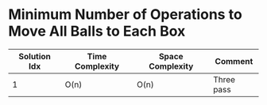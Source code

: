 # Minimum Number of Operations to Move All Balls to Each Box

| Solution Idx | Time Complexity | Space Complexity | Comment    |
| ------------ | --------------- | ---------------- | ---------- |
| 1            | O(n)            | O(n)             | Three pass |
